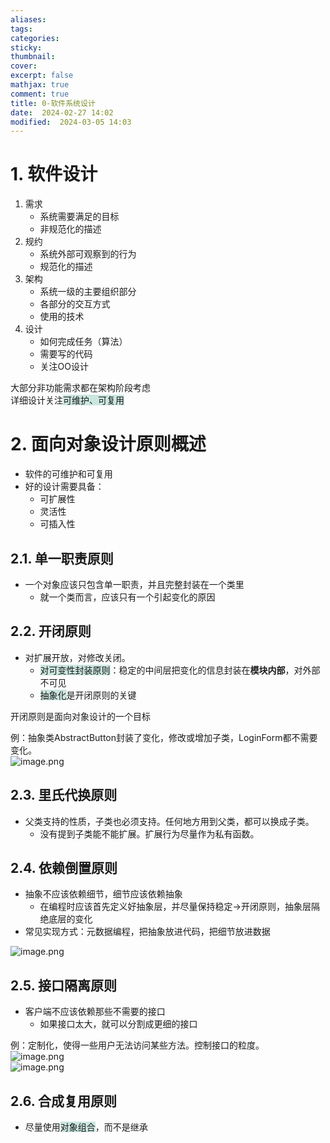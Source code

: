 ```yaml
---
aliases: 
tags: 
categories:
sticky:
thumbnail:
cover: 
excerpt: false
mathjax: true
comment: true
title: 0-软件系统设计
date:  2024-02-27 14:02
modified:  2024-03-05 14:03
---
```


# 1. 软件设计

1. 需求
	- 系统需要满足的目标
	- 非规范化的描述
2. 规约
	- 系统外部可观察到的行为
	- 规范化的描述
3. 架构
	- 系统一级的主要组织部分
	- 各部分的交互方式
	- 使用的技术
4. 设计
	- 如何完成任务（算法）
	- 需要写的代码
	- 关注OO设计

大部分非功能需求都在架构阶段考虑  
详细设计关注<span style="background:rgba(3, 135, 102, 0.2)">可维护、可复用</span>

# 2. 面向对象设计原则概述

- 软件的可维护和可复用
- 好的设计需要具备：
	- 可扩展性
	- 灵活性
	- 可插入性

## 2.1. 单一职责原则

- 一个对象应该只包含单一职责，并且完整封装在一个类里
	- 就一个类而言，应该只有一个引起变化的原因

## 2.2. 开闭原则

- 对扩展开放，对修改关闭。
	- <span style="background:rgba(3, 135, 102, 0.2)">对可变性封装原则</span>：稳定的中间层把变化的信息封装在**模块内部**，对外部不可见
	- <span style="background:rgba(3, 135, 102, 0.2)">抽象化</span>是开闭原则的关键

开闭原则是面向对象设计的一个目标

例：抽象类AbstractButton封装了变化，修改或增加子类，LoginForm都不需要变化。  
![image.png](https://chillcharlie-img.oss-cn-hangzhou.aliyuncs.com/image%2F2024%2F02%2F29%2F10-47-42-e81cd84406e6ae65d52091b3dda29c12-20240229104740-3b6e0e.png)

## 2.3. 里氏代换原则

- 父类支持的性质，子类也必须支持。任何地方用到父类，都可以换成子类。
	- 没有提到子类能不能扩展。扩展行为尽量作为私有函数。

## 2.4. 依赖倒置原则

- 抽象不应该依赖细节，细节应该依赖抽象
	- 在编程时应该首先定义好抽象层，并尽量保持稳定->开闭原则，抽象层隔绝底层的变化
- 常见实现方式：元数据编程，把抽象放进代码，把细节放进数据

![image.png](https://chillcharlie-img.oss-cn-hangzhou.aliyuncs.com/image%2F2024%2F02%2F29%2F11-40-01-3bafd08bad3f6f3a5eca0dbcf5352752-20240229114000-1fd093.png)

## 2.5. 接口隔离原则

- 客户端不应该依赖那些不需要的接口
	- 如果接口太大，就可以分割成更细的接口

例：定制化，使得一些用户无法访问某些方法。控制接口的粒度。  
![image.png](https://chillcharlie-img.oss-cn-hangzhou.aliyuncs.com/image%2F2024%2F02%2F29%2F11-53-39-72d2cb59d4bb53b0b9aa1348a2693b2f-20240229115338-604541.png)  
![image.png](https://chillcharlie-img.oss-cn-hangzhou.aliyuncs.com/image%2F2024%2F02%2F29%2F11-54-30-782a7683437c57b86f1c74c9803a0ef3-20240229115429-5f57b3.png)

## 2.6. 合成复用原则

- 尽量使用<span style="background:rgba(3, 135, 102, 0.2)">对象组合</span>，而不是继承

